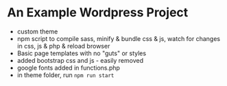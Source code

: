 # An Example Wordpress Project
- custom theme
- npm script to compile sass, minify & bundle css & js, watch for changes in css, js & php & reload browser
- Basic page templates with no "guts" or styles
- added bootstrap css and js - easily removed
- google fonts added in functions.php
- in theme folder, run ```npm run start``` 
